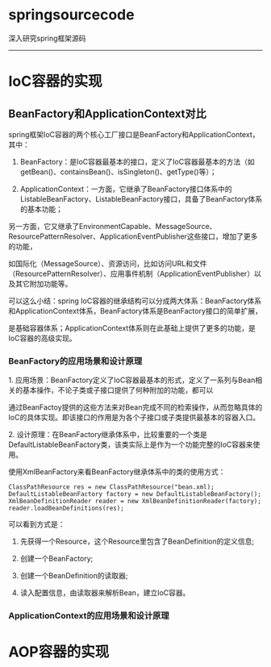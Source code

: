 # springsourcecode
深入研究spring框架源码
***
# IoC容器的实现

## BeanFactory和ApplicationContext对比

spring框架IoC容器的两个核心工厂接口是BeanFactory和ApplicationContext，其中：

1. BeanFactory：是IoC容器最基本的接口，定义了IoC容器最基本的方法（如getBean()、containsBean()、isSingleton()、getType()等）；

2. ApplicationContext：一方面，它继承了BeanFactory接口体系中的ListableBeanFactory、ListableBeanFactory接口，具备了BeanFactory体系的基本功能；

另一方面，它又继承了EnvironmentCapable、MessageSource、ResourcePatternResolver、ApplicationEventPublisher这些接口，增加了更多的功能，

如国际化（MessageSource）、资源访问，比如访问URL和文件（ResourcePatternResolver）、应用事件机制（ApplicationEventPublisher）以及其它附加功能等。

可以这么小结：spring IoC容器的继承结构可以分成两大体系：BeanFactory体系和ApplicationContext体系，BeanFactory体系是BeanFactory接口的简单扩展，

是基础容器体系；ApplicationContext体系则在此基础上提供了更多的功能，是IoC容器的高级实现。

### BeanFactory的应用场景和设计原理

1.&nbsp;应用场景：BeanFactory定义了IoC容器最基本的形式，定义了一系列与Bean相关的基本操作，不论子类或子接口提供了何种附加的功能，都可以

通过BeanFactoy提供的这些方法来对Bean完成不同的检索操作，从而忽略具体的IoC的具体实现。即该接口的作用是为各个子接口或子类提供最基本的容器入口。

2.&nbsp;设计原理：在BeanFactory继承体系中，比较重要的一个类是DefaultListableBeanFactory类，该类实际上是作为一个功能完整的IoC容器来使用。

使用XmlBeanFactory来看BeanFactory继承体系中的类的使用方式：

    ClassPathResource res = new ClassPathResource("bean.xml);
    DefaultListableBeanFactory factory = new DefaultListableBeanFactory();
    XmlBeanDefinitionReader reader = new XmlBeanDefinitionReader(factory);
    reader.loadBeanDefinitions(res);
可以看到方式是：

1. 先获得一个Resource，这个Resource里包含了BeanDefinition的定义信息;

2. 创建一个BeanFactory;

3. 创建一个BeanDefinition的读取器;

4. 读入配置信息，由读取器来解析Bean，建立IoC容器。

### ApplicationContext的应用场景和设计原理





# AOP容器的实现
